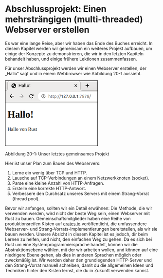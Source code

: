 # Abschlussprojekt: Einen mehrsträngigen (multi-threaded) Webserver erstellen

Es war eine lange Reise, aber wir haben das Ende des Buches erreicht. In diesem
Kapitel werden wir gemeinsam ein weiteres Projekt aufbauen, um einige der
Konzepte zu demonstrieren, die wir in den letzten Kapiteln behandelt haben, und
einige frühere Lektionen zusammenfassen.

Für unser Abschlussprojekt werden wir einen Webserver erstellen, der „Hallo“
sagt und in einem Webbrowser wie Abbildung 20-1 aussieht.

![Hallo von Rust](img/trpl21-01.png)

<span class="caption">Abbildung 20-1: Unser letztes gemeinsames Projekt</span>

Hier ist unser Plan zum Bauen des Webservers:

1. Lerne ein wenig über TCP und HTTP.
2. Lausche auf TCP-Verbindungen an einem Netzwerkknoten (socket).
3. Parse eine kleine Anzahl von HTTP-Anfragen.
4. Erstelle eine korrekte HTTP-Antwort.
5. Verbessere den Durchsatz unseres Servers mit einem Strang-Vorrat (thread
   pool).

Bevor wir anfangen, sollten wir ein Detail erwähnen: Die Methode, die wir
verwenden werden, wird nicht der beste Weg sein, einen Webserver mit Rust zu
bauen. Gemeinschaftsmitglieder haben eine Reihe von produktionsreifen Kisten
auf [crates.io][crates] veröffentlicht, die umfassendere Webserver- und
Strang-Vorrats-Implementierungen bereitstellen, als wir sie bauen werden.
Unsere Absicht in diesem Kapitel ist es jedoch, dir beim Lernen zu helfen, und
nicht, den einfachen Weg zu gehen. Da es sich bei Rust um eine
Systemprogrammiersprache handelt, können wir die Abstraktionsebene wählen, mit
der wir arbeiten wollen, und können auf eine niedrigere Ebene gehen, als dies
in anderen Sprachen möglich oder zweckmäßig ist. Wir werden daher den
grundlegenden HTTP-Server und den Strang-Vorrat manuell schreiben, damit du die
allgemeinen Ideen und Techniken hinter den Kisten lernst, die du in Zukunft
verwenden kannst.

[crates]: https://crates.io/
